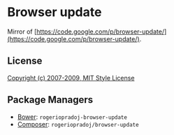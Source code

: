 Browser update
==============

Mirror of [https://code.google.com/p/browser-update/](https://code.google.com/p/browser-update/).

License
-------
[Copyright (c) 2007-2009, MIT Style License](https://browser-update.org/LICENSE.txt)


Package Managers
----------------

* [Bower](http://twitter.github.com/bower/): `rogeriopradoj-browser-update`
* [Composer](http://packagist.org/packages/rogeriopradoj/browser-update): `rogeriopradoj/browser-update`
